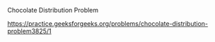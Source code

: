 Chocolate Distribution Problem

https://practice.geeksforgeeks.org/problems/chocolate-distribution-problem3825/1

